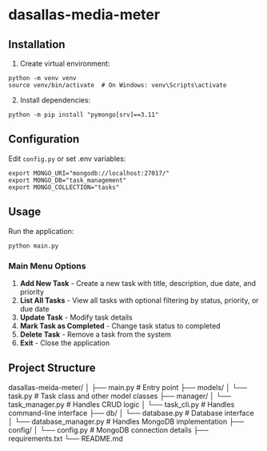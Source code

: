 # dasallas-media-meter

## Installation

1. Create virtual environment:
```
python -m venv venv
source venv/bin/activate  # On Windows: venv\Scripts\activate
```

2. Install dependencies:
```
python -m pip install "pymongo[srv]==3.11"
```

## Configuration

Edit `config.py` or set .env variables:

```
export MONGO_URI="mongodb://localhost:27017/"
export MONGO_DB="task_management"
export MONGO_COLLECTION="tasks"
```

## Usage

Run the application:
```
python main.py
```

### Main Menu Options

1. **Add New Task** - Create a new task with title, description, due date, and priority
2. **List All Tasks** - View all tasks with optional filtering by status, priority, or due date
3. **Update Task** - Modify task details
4. **Mark Task as Completed** - Change task status to completed
5. **Delete Task** - Remove a task from the system
6. **Exit** - Close the application

## Project Structure
dasallas-meida-meter/
│
├── main.py                  # Entry point
├── models/
│   └── task.py              # Task class and other model classes
├── manager/
│   └── task_manager.py      # Handles CRUD logic
│   └── task_cli.py          # Handles command-line interface
├── db/
│   └── database.py          # Database interface
│   └── database_manager.py  # Handles MongoDB implementation
├── config/
│   └── config.py            # MongoDB connection details
├── requirements.txt
└── README.md

